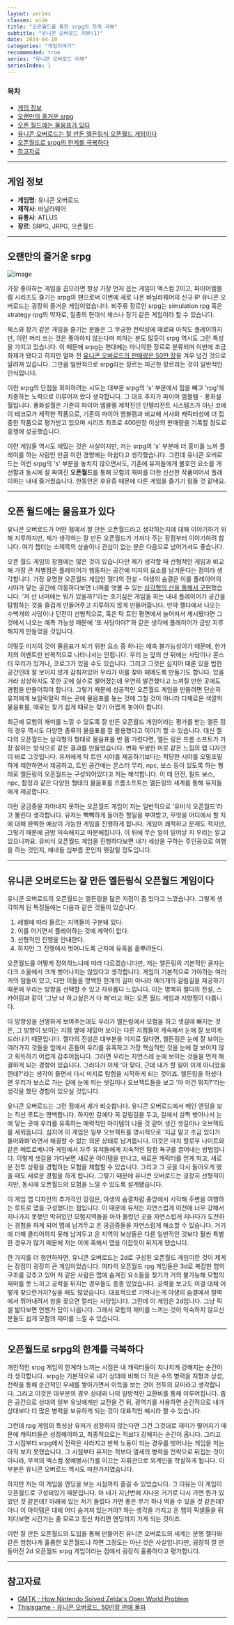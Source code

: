 ```yaml
---
layout: series
classes: wide
title: "오픈월드를 통한 srpg의 한계 극복"
subtitle: "유니콘 오버로드 리뷰(1)"
date: 2024-04-10
categories: "게임이야기"
recommended: true
series: "유니콘 오버로드 리뷰"
seriesIndex: 1
---
```


### 목차

- [게임 정보](#게임-정보)
- [오랜만의 즐거운 srpg](#오랜만의-즐거운-srpg)
- [오픈 월드에는 물음표가 있다](#오픈-월드에는-물음표가-있다)
- [유니콘 오버로드는 잘 만든 엘든링식 오픈월드 게임이다](#유니콘-오버로드는-잘-만든-엘든링식-오픈월드-게임이다)
- [오픈월드로 srpg의 한계를 극복하다](#오픈월드로-srpg의-한계를-극복하다)
- [참고자료](#참고자료)

---

## 게임 정보

- **게임명**: 유니콘 오버로드
- **제작사**: 바닐라웨어
- **유통사**: ATLUS
- **장르**: SRPG, JRPG, 오픈월드

---

## 오랜만의 즐거운 srpg

![image](https://imgur.com/24xT1Zy.jpg)

가장 좋아하는 게임을 꼽으라면 항상 가장 먼저 꼽는 게임이 엑스컴 2이고, 파이어엠블렘 시리즈도 즐기는 srpg의 팬으로써 이번에 새로 나온 바닐라웨어의 신규 IP 유니콘 오버로드는 굉장히 즐거운 게임이었습니다. 비주류 장르인 srpg는 simulation rpg 혹은 strategy rpg의 약자로, 일종의 현대식 체스나 장기 같은 게임이라 할 수 있습니다.

체스와 장기 같은 게임을 즐기는 분들은 그 무궁한 전략성에 매료돼 아직도 플레이하지만, 이런 머리 쓰는 것은 좋아하지 않는다며 피하는 분도 많듯이 srpg 역시도 그런 특성을 가지고 있습니다. 이 때문에 srpg는 현대에는 마니악한 장르로 분류되며 이번에 조금 화제가 됐다고 하지만 얼마 전 [유니콘 오버로드의 판매량은 50만 장](https://thisisgame.com/webzine/nboard/6/?n=186957)을 겨우 넘긴 것으로 알려져 있습니다. 그만큼 일반적으로 srpg라는 장르는 피곤한 장르라는 것이 일반적인 인식입니다.

이런 srpg의 단점을 회피하려는 시도는 대부분 srpg의 's' 부분에서 힘을 빼고 'rpg'에 치중하는 노력으로 이루어져 왔다 생각합니다. 그 대표 주자가 파이어 엠블렘 - 풍화설월입니다. 풍화설월은 기존의 파이어 엠블렘 제작진인 인텔리전트 시스템즈가 아닌 코에이 테크모가 제작한 작품으로, 기존의 파이어 엠블렘과 비교해 서사와 캐릭터성에 더 집중한 작품으로 평가받고 있으며 시리즈 최초로 400만장 이상의 판매량을 기록할 정도로 흥행에 성공했습니다.

이런 게임들 역시도 재밌는 것은 사실이지만, 저는 srpg의 's' 부분에 더 흥미를 느껴 플레이를 하는 사람인 만큼 이런 경향에는 아쉽다고 생각했습니다. 그런데 유니콘 오버로드는 이런 srpg의 's' 부분을 놓치지 않으면서도, 기존에 유저들에게 불호인 요소를 개선함과 동시에 잘 짜여진 **오픈월드**를 통해 모험의 재미를 더한 신선한 작품이어서 플레이하는 내내 즐거웠습니다. 한동안은 후유증 때문에 다른 게임을 즐기기 힘들 것 같네요.

---

## 오픈 월드에는 물음표가 있다

유니콘 오버로드가 어떤 점에서 잘 만든 오픈월드라고 생각하는지에 대해 이야기하기 위해 지루하지만, 제가 생각하는 잘 만든 오픈월드가 가져다 주는 장점부터 이야기하려 합니다. 여기 챕터는 소제목의 상술이니 관심이 없는 분은 다음으로 넘어가셔도 좋습니다.

오픈 월드 게임의 장점에는 많은 것이 있습니다만 제가 생각할 때 선형적인 게임과 비교해 가장 큰 차별점은 플레이어가 행동하는 공간에 미지의 요소를 남겨둔다는 점이라 생각합니다. 가장 유명한 오픈월드 게임인 젤다의 전설 - 야생의 숨결은 이를 플레이어의 시야가 닿는 공간에 이동하다보면 너머를 엿볼 수 있는 [삼각형의 산을 통해서 구현](https://youtu.be/CZzcVs8tNfE?si=z4-aptPDreFtVRJ-&t=311)했습니다. '저 산 너머에는 뭐가 있을까?'라는 호기심은 게임을 하는 내내 플레이어가 공간을 탐험하는 것을 즐겁게 만들어주고 지루하지 않게 만들어줍니다. 만약 젤다에서 나오는 수백개의 사당이나 던전이 선형적으로, 혹은 탁 트인 평면에서 늘어져서 제시됐다면 그것에서 나오는 예측 가능성 때문에 '또 사당이야?'와 같은 생각에 플레이어가 금방 지루해지게 만들었을 것입니다.

이렇듯 미지의 것이 물음표가 되기 위한 요소 중 하나는 예측 불가능성이기 때문에, 한가지의 이벤트만 반복적으로 나타나서는 안됩니다. 우리 눈 앞의 산 뒤에는 사당이나 몬스터 무리가 있거나, 코로그가 있을 수도 있습니다. 그리고 그것은 심지어 때론 있을 법한 공간인데 잘 보이지 않게 감춰져있어 우리가 이를 찾아 헤메도록 만들기도 합니다. 있을거라 상상하지도 못한 곳에 실수로 떨어졌는데 우연히 발견했다고 느껴질 만한 곳에도 경험을 만들어줘야 합니다. 그렇기 때문에 성공적인 오픈월드 게임을 만들려면 단순히 유저에게 보일락말락 하는 곳에 물음표를 놓는 것에 그칠 것이 아니라 다채로운 색깔의 물음표를, 때로는 찾기 쉽게 때로는 찾기 어렵게 놓아야 합니다.

최근에 모험의 재미를 느낄 수 있도록 잘 만든 오픈월드 게임이라는 평가를 받는 엘든 링의 경우 역시도 다양한 종류의 물음표를 잘 활용했다고 이야기 할 수 있습니다. 대신 젤다의 오픈월드는 삼각형의 형태로 물음표를 반 쯤 가렸다면, 엘든 링은 프롬 소프트가 가장 잘하는 방식으로 같은 결과를 만들었습니다. 변화 무쌍한 미로 같은 느낌의 맵 디자인이 바로 그것입니다. 유저에게 탁 트인 시야를 제공하기보다는 적당한 시야를 오밀조밀하게 제한하면서 제공하고, 트인 공간에는 몬스터 무리, npc, 보스 등이 있도록 하는 형태로 엘든링의 오픈월드는 구성되어있다고 저는 해석합니다. 이 때 던전, 필드 보스, npc, 함정과 같은 다양한 형태의 물음표를 프롬소프트는 엘든링의 세계를 통해 유저들에게 제공합니다.

이런 궁금증을 자아내지 못하는 오픈월드 게임이 저는 일반적으로 '유비식 오픈월드'라고 불린다 생각합니다. 유저는 빽빽하게 들어찬 할일을 부여받고, 무엇을 어디에서 할 지에 대해 완벽한 예상이 가능한 게임을 진행하게 됩니다. 게임이 쾌적하고 문제도 적지만, 그렇기 때문에 금방 익숙해지고 따분해집니다. 이 뒤에 무슨 일이 일어날 지 우리는 알고 있으니까요. 유비식 오픈월드 게임을 진행하다보면 내가 세상을 구하는 주인공으로 여행을 하는 것인지, 얘네들 심부름 꾼인지 헷갈릴 정도입니다.

---

## 유니콘 오버로드는 잘 만든 엘든링식 오픈월드 게임이다

유니콘 오버로드의 오픈월드는 엘든링을 닮은 지점이 좀 있다고 느꼈습니다. 그렇게 생각하게 된 특징들에는 다음과 같은 것들이 있습니다.

1. 레벨에 따라 들르는 지역들이 구분돼 있다.
2. 이를 어기면서 플레이하는 것에 제약이 없다.
3. 선형적인 진행을 안내한다.
4. 하지만 그 진행에서 벗어나도록 근처에 유혹을 흩뿌려둔다.

오픈월드를 어떻게 정의하느냐에 따라 다르겠습니다만, 저는 엘든링의 기본적인 골자는 다크 소울에서 크게 벗어나지는 않았다고 생각합니다. 게임이 기본적으로 가야하는 여러개의 점들이 있고, 다만 이들을 명백한 한개의 길이 아니라 여러개의 갈림길을 제공하기 때문에 우리는 방향을 선택할 수 있고 자유롭다 느낍니다. 이는 명백히 젤다의 전설, 스카이림과 같이 '그냥 너 하고싶은거 다 해'라고 하는 오픈 월드 게임과 지향점이 다릅니다.

이 방향성을 선명하게 보여주는데도 우리가 엘든링에서 모험을 하고 샛길에 빠지는 것은, 그 방향이 보이는 지점 옆에 재밌어 보이는 다른 지점들이 계속해서 눈에 잘 보이게 드러나기 때문입니다. 젤다의 전설은 대부분을 미지로 뒀다면, 엘든링은 눈에 잘 보이는 여러가지 것들을 앞에서 흔들어 우리를 유혹하고 가장 핵심적인 것을 눈에 잘 보이지 않고 획득하기 어렵게 감추어둡니다. 그러면 우리는 자연스레 눈에 보이는 것들을 먼저 해결하게 되는 경향이 있습니다. 그러다가 이제 '아 맞다, 근데 내가 할 일이 이게 아니었을텐데?'라는 생각이 들면서 다시 미지로 탐험을 시작하게 되는 것이죠. 엘든링을 하셨다면 우리가 보스로 가는 길에 눈에 띄는 샛길이나 오브젝트들을 보고 '아 이건 뭐지?'라는 생각을 했던 경험이 있으실 것입니다.

유니콘 오버로드는 그런 점에서 궤가 비슷합니다. 유니콘 오버로드에서 메인 엔딩을 보는 직선 루트는 명백합니다. 하지만 길에다 꼭 갈림길을 두고, 길에서 살짝 벗어나서 눈에 닿는 곳에 우리를 유혹하는 매력적인 아이템이 나올 것 같이 생긴 샛길이나 오브젝트를 세워둡니다. 심지어 이 게임은 일부 오브젝트를 명시적으로 '지금 말고 조금 있다가 돌아와봐'라면서 해결할 수 없는 의문 상태로 남겨둡니다. 이것은 마치 할로우 나이트와 같은 메트로베니아 게임에서 자주 유저들에게 지속적인 탐험 욕구를 끌어내는 방법입니다. 이렇게 샛길을 가다보면 새로운 아이템을 만나고, 새로운 캐릭터를 얻게 되고, 새로운 전투 상황을 경험하는 모험을 체험할 수 있습니다. 그리고 그 곳을 다시 돌아오게 됐을 때도 새로운 경험을 하게 됩니다. 그렇기 때문에 유니콘 오버로드는 굉장히 선형적이지만, 동시에 오픈월드의 모험을 느낄 수 있도록 설계됐습니다.

이 게임 맵 디자인의 추가적인 장점은, 야생의 숨결처럼 중앙에서 시작해 주변을 여행하는 루트로 맵을 구성했다는 점입니다. 이 때문에 유저는 자연스럽게 이전에 너무 강해서 지나가지 못했던 막혀있던 모험지역들을 아까 들렀던 곳을 자연스럽게 지나다가 도전하는 경험을 하게 되어 맵에 남겨두고 온 궁금증들을 자연스럽게 해소할 수 있습니다. 거기에 더해 클리어하지 못해 남겨두고 온 지역의 보상들은 다른 일반적인 것보다 훨씬 특별한 경우가 많기 때문에 저는 이에 혹해서 맵을 이잡듯이 뒤지게 됐습니다.

한 가지를 더 첨언하자면, 유니콘 오버로드는 2d로 구성된 오픈월드 게임이란 것이 제게는 장점이 굉장히 큰 게임이었습니다. 여타의 오픈월드 rpg 게임들은 3d로 복잡한 맵의 구조를 갖추고 있어 저 같은 사람은 맵에 숨겨진 요소들을 찾기가 거의 불가능해 모험의 재미를 못 느끼고 공략을 뒤지는 경우들도 종종 있었습니다. 공략을 보고도 이걸 대체 어떻게 찾으란거지?싶을 때도 많았습니다. 대표적으로 기억나는게 야생의 숨결에서 절벽에서 뛰어내려서 창을 꽂으면 열리는 사당입니다. 그런데 이 게임은 2d입니다. 그냥 픽셀 밟다보면 언젠가 답이 나옵니다. 그래서 모험의 재미를 느끼는 것이 익숙하지 않으신 분들도 쉽게 모험의 재미를 느낄 수 있습니다.

---

## 오픈월드로 srpg의 한계를 극복하다

개인적인 srpg 게임의 한계라 느끼는 시점은 내 캐릭터들이 지나치게 강해지는 순간이라 생각합니다. srpg는 기본적으로 내가 상대에 비해 더 적은 수의 병력을 지형과 상성, 전략을 통해 순간적인 우세를 쌓아가면서 이득을 보는 것이 전투의 묘미라고 생각합니다. 그리고 이것은 대부분의 경우 상대와 나의 일방적인 교환비를 통해 이루어집니다. 좁은 공간으로 상대의 일부 유닛에게만 교전을 건 뒤, 광역기를 사용하면 순간적으로 내가 상대보다 더 많은 병력을 보유하게 되는 것이 대표적인 예시라 할 수 있습니다.

그런데 rpg 게임의 특성상 유저가 성장하지 않는다면 그건 그것대로 재미가 떨어지기 때문에 캐릭터들은 성장해야하고, 최종적으로는 적보다 강해지는 순간이 옵니다. 그리고 그 시점부터 srpg에서 전략은 사라지고 반복 노동이 되는 경우를 벗어나는 게임을 저는 아직 보지 못했습니다. 그 시점부터 유저는 적보다 열세의 병력을 전략으로 뒤집는 것이 아니라, 무적의 엑스컴 정예병사(?)를 이끄는 지휘관으로 외계인을 학살하게 됩니다. 이 부분은 유니콘 오버로드 역시도 마찬가지였습니다.

하지만 저는 이 게임을 엔딩을 보는 시점까지 즐길 수 있었습니다. 그 이유는 이 게임이 오픈월드로 구성돼있기 때문입니다. 아 내가 지난번에 지나온 거기로 다시 가면 뭔가 있었던 것 같은데? 아래에 있는 저기 들렀다 가면 좋은 무기 하나 먹을 수 있을 것 같은데? 아니 이 아이템은 대체 어디 숨겨져 있는거야? 하는 생각을 가지고 온 맵의 픽셀들을 뒤지다보면 시간가는 줄 모르고 정신 차리면 엔딩까지 가게 되는 것이죠.

이런 잘 만든 오픈월드의 도입을 통해 만들어진 유니콘 오버로드의 세계는 분명 젤다와 같은 엄청나게 훌륭한 오픈월드냐 하면 그정도는 아닌 것은 사실입니다만, 굉장히 잘 만들어진 2d 오픈월드 srpg 게임이라는 점에서 굉장히 훌륭하다고 평가합니다.

---

## 참고자료

- [GMTK - How Nintendo Solved Zelda's Open World Problem](https://www.youtube.com/watch?v=CZzcVs8tNfE)
- [Thisisgame - 유니콘 오버로드, 50만장 판매 돌파](https://thisisgame.com/webzine/nboard/6/?n=186957)

---
